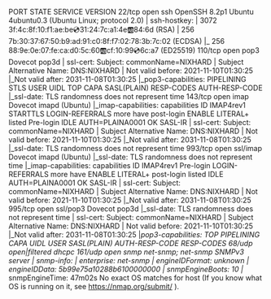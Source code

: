PORT    STATE         SERVICE  VERSION
22/tcp  open          ssh      OpenSSH 8.2p1 Ubuntu 4ubuntu0.3 (Ubuntu Linux; protocol 2.0)
| ssh-hostkey: 
|   3072 3f:4c:8f:10:f1:ae:be:cd:31:24:7c:a1:4e:ab:84:6d (RSA)
|   256 7b:30:37:67:50:b9:ad:91:c0:8f:f7:02:78:3b:7c:02 (ECDSA)
|_  256 88:9e:0e:07:fe:ca:d0:5c:60:ab:cf:10:99:cd:6c:a7 (ED25519)
110/tcp open          pop3     Dovecot pop3d
| ssl-cert: Subject: commonName=NIXHARD
| Subject Alternative Name: DNS:NIXHARD
| Not valid before: 2021-11-10T01:30:25
|_Not valid after:  2031-11-08T01:30:25
|_pop3-capabilities: PIPELINING STLS USER UIDL TOP CAPA SASL(PLAIN) RESP-CODES AUTH-RESP-CODE
|_ssl-date: TLS randomness does not represent time
143/tcp open          imap     Dovecot imapd (Ubuntu)
|_imap-capabilities: capabilities ID IMAP4rev1 STARTTLS LOGIN-REFERRALS more have post-login ENABLE LITERAL+ listed Pre-login IDLE AUTH=PLAINA0001 OK SASL-IR
| ssl-cert: Subject: commonName=NIXHARD
| Subject Alternative Name: DNS:NIXHARD
| Not valid before: 2021-11-10T01:30:25
|_Not valid after:  2031-11-08T01:30:25
|_ssl-date: TLS randomness does not represent time
993/tcp open          ssl/imap Dovecot imapd (Ubuntu)
|_ssl-date: TLS randomness does not represent time
|_imap-capabilities: capabilities ID IMAP4rev1 Pre-login LOGIN-REFERRALS more have ENABLE LITERAL+ post-login listed IDLE AUTH=PLAINA0001 OK SASL-IR
| ssl-cert: Subject: commonName=NIXHARD
| Subject Alternative Name: DNS:NIXHARD
| Not valid before: 2021-11-10T01:30:25
|_Not valid after:  2031-11-08T01:30:25
995/tcp open          ssl/pop3 Dovecot pop3d
|_ssl-date: TLS randomness does not represent time
| ssl-cert: Subject: commonName=NIXHARD
| Subject Alternative Name: DNS:NIXHARD
| Not valid before: 2021-11-10T01:30:25
|_Not valid after:  2031-11-08T01:30:25
|_pop3-capabilities: TOP PIPELINING CAPA UIDL USER SASL(PLAIN) AUTH-RESP-CODE RESP-CODES
68/udp  open|filtered dhcpc
161/udp open          snmp     net-snmp; net-snmp SNMPv3 server
| snmp-info: 
|   enterprise: net-snmp
|   engineIDFormat: unknown
|   engineIDData: 5b99e75a10288b6100000000
|   snmpEngineBoots: 10
|_  snmpEngineTime: 47m02s
No exact OS matches for host (If you know what OS is running on it, see https://nmap.org/submit/ ).
